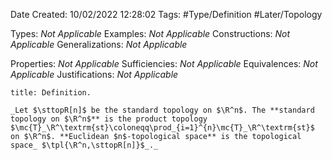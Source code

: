 <div class="topSpace"></div>

Date Created: 10/02/2022 12:28:02
Tags: #Type/Definition #Later/Topology

Types: _Not Applicable_
Examples: _Not Applicable_
Constructions: _Not Applicable_
Generalizations: _Not Applicable_

Properties: _Not Applicable_
Sufficiencies: _Not Applicable_
Equivalences: _Not Applicable_
Justifications: _Not Applicable_

``` ad-Definition
title: Definition.

_Let $\sttopR[n]$ be the standard topology on $\R^n$. The **standard topology on $\R^n$** is the product topology $\mc{T}_\R^\textrm{st}\coloneqq\prod_{i=1}^{n}\mc{T}_\R^\textrm{st}$ on $\R^n$. **Euclidean $n$-topological space** is the topological space_ $\tpl{\R^n,\sttopR[n]}$_._

```
